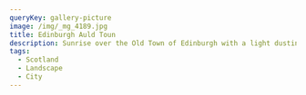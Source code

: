 ```yaml
---
queryKey: gallery-picture
image: /img/_mg_4189.jpg
title: Edinburgh Auld Toun
description: Sunrise over the Old Town of Edinburgh with a light dusting of snow
tags:
  - Scotland
  - Landscape
  - City
---
```

